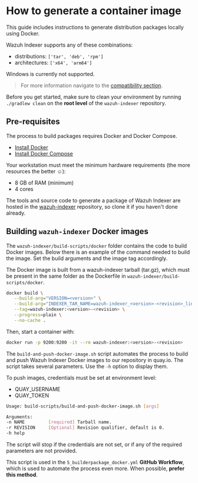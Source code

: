 # How to generate a container image

This guide includes instructions to generate distribution packages locally using Docker.

Wazuh Indexer supports any of these combinations:

- distributions: `['tar', 'deb', 'rpm']`
- architectures: `['x64', 'arm64']`

Windows is currently not supported.

> For more information navigate to the [compatibility section](/ref/compatibility.html).

Before you get started, make sure to clean your environment by running `./gradlew clean` on the **root level** of the `wazuh-indexer` repository.

## Pre-requisites

The process to build packages requires Docker and Docker Compose.

- [Install Docker](https://docs.docker.com/engine/install/)
- [Install Docker Compose](https://docs.docker.com/compose/install/linux/)

Your workstation must meet the minimum hardware requirements (the more resources the better ☺):

   - 8 GB of RAM (minimum)
   - 4 cores

The tools and source code to generate a package of Wazuh Indexer are hosted in the [wazuh-indexer](https://github.com/wazuh/wazuh-indexer) repository, so clone it if you haven't done already.

## Building `wazuh-indexer` Docker images

The `wazuh-indexer/build-scripts/docker` folder contains the code to build Docker images. Below there is an example of the command needed to build the image. Set the build arguments and the image tag accordingly.

The Docker image is built from a wazuh-indexer tarball (tar.gz), which must be present in the same folder as the Dockerfile in `wazuh-indexer/build-scripts/docker`.

```bash
docker build \
   --build-arg="VERSION=<version>" \
   --build-arg="INDEXER_TAR_NAME=wazuh-indexer_<version>-<revision>_linux-x64.tar.gz" \
   --tag=wazuh-indexer:<version>-<revision> \
   --progress=plain \
   --no-cache .
```

Then, start a container with:

```bash
docker run -p 9200:9200 -it --rm wazuh-indexer:<version>-<revision>
```

The `build-and-push-docker-image.sh` script automates the process to build and push Wazuh Indexer Docker images to our repository in quay.io. The script takes several parameters. Use the `-h` option to display them.

To push images, credentials must be set at environment level:

- QUAY_USERNAME
- QUAY_TOKEN

```bash
Usage: build-scripts/build-and-push-docker-image.sh [args]

Arguments:
-n NAME         [required] Tarball name.
-r REVISION     [Optional] Revision qualifier, default is 0.
-h help
```

The script will stop if the credentials are not set, or if any of the required parameters are not provided.

This script is used in the `5_builderpackage_docker.yml` **GitHub Workflow**, which is used to automate the process even more. When possible, **prefer this method**.

